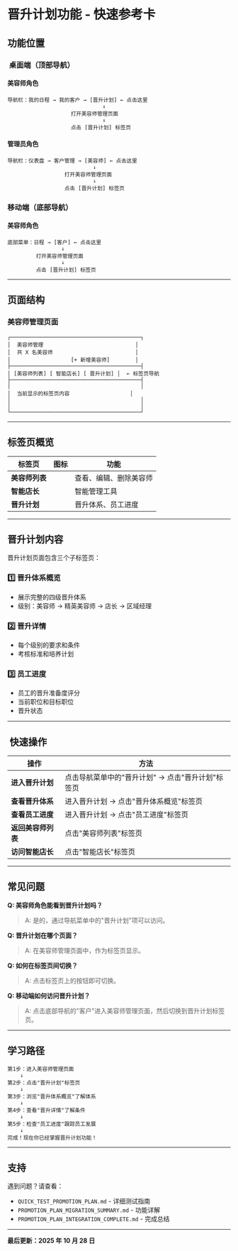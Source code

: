 #  晋升计划功能 - 快速参考卡

##  功能位置

### ️ 桌面端（顶部导航）

#### 美容师角色 ‍
```
导航栏：我的日程 → 我的客户 → [晋升计划] ← 点击这里
                              ↓
                    打开美容师管理页面
                              ↓
                    点击 [晋升计划] 标签页
```

#### 管理员角色 ‍
```
导航栏：仪表盘 → 客户管理 → [美容师] ← 点击这里
                           ↓
                  打开美容师管理页面
                           ↓
                  点击 [晋升计划] 标签页
```

###  移动端（底部导航）

#### 美容师角色 ‍
```
底部菜单：日程 → [客户] ← 点击这里
                 ↓
         打开美容师管理页面
                 ↓
         点击 [晋升计划] 标签页
```

---

##  页面结构

### 美容师管理页面

```
┌─────────────────────────────────────────┐
│  美容师管理                             │
│  共 X 名美容师                          │
│                   [+ 新增美容师]        │
├─────────────────────────────────────────┤
│ [美容师列表] [ 智能店长] [ 晋升计划] │  ← 标签页导航
├─────────────────────────────────────────┤
│                                         │
│  当前显示的标签页内容                   │
│                                         │
│                                         │
└─────────────────────────────────────────┘
```

---

##  标签页概览

| 标签页 | 图标 | 功能 |
|--------|------|------|
| **美容师列表** |  | 查看、编辑、删除美容师 |
| **智能店长** |  | 智能管理工具 |
| **晋升计划** |  | 晋升体系、员工进度 |

---

##  晋升计划内容

晋升计划页面包含三个子标签页：

### 1️⃣ 晋升体系概览
- 展示完整的四级晋升体系
- 级别：美容师 → 精英美容师 → 店长 → 区域经理

### 2️⃣ 晋升详情
- 每个级别的要求和条件
- 考核标准和培养计划

### 3️⃣ 员工进度
- 员工的晋升准备度评分
- 当前职位和目标职位
- 晋升状态

---

## ️ 快速操作

| 操作 | 方法 |
|------|------|
| **进入晋升计划** | 点击导航菜单中的"晋升计划" → 点击"晋升计划"标签页 |
| **查看晋升体系** | 进入晋升计划 → 点击"晋升体系概览"标签页 |
| **查看员工进度** | 进入晋升计划 → 点击"员工进度"标签页 |
| **返回美容师列表** | 点击"美容师列表"标签页 |
| **访问智能店长** | 点击"智能店长"标签页 |

---

##  常见问题

**Q: 美容师角色能看到晋升计划吗？**
> A: 是的，通过导航菜单中的"晋升计划"项可以访问。

**Q: 晋升计划在哪个页面？**
> A: 在美容师管理页面中，作为标签页显示。

**Q: 如何在标签页间切换？**
> A: 点击标签页上的按钮即可切换。

**Q: 移动端如何访问晋升计划？**
> A: 点击底部导航的"客户"进入美容师管理页面，然后切换到晋升计划标签页。

---

##  学习路径

```
第1步：进入美容师管理页面
    ↓
第2步：点击"晋升计划"标签页
    ↓
第3步：浏览"晋升体系概览"了解体系
    ↓
第4步：查看"晋升详情"了解条件
    ↓
第5步：检查"员工进度"跟踪员工发展
    ↓
完成！现在你已经掌握晋升计划功能！
```

---

##  支持

遇到问题？请查看：
-  `QUICK_TEST_PROMOTION_PLAN.md` - 详细测试指南
-  `PROMOTION_PLAN_MIGRATION_SUMMARY.md` - 功能详解
-  `PROMOTION_PLAN_INTEGRATION_COMPLETE.md` - 完成总结

---

**最后更新：2025 年 10 月 28 日** 
